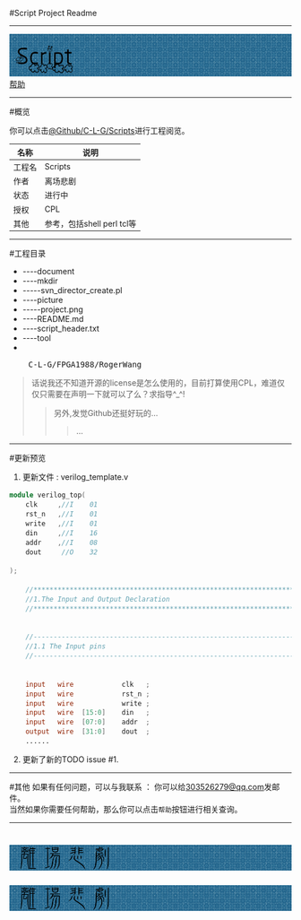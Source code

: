 #Script Project Readme
***

![Project icon](https://raw.githubusercontent.com/C-L-G/scripts/master/resource/picture/project.png)
        [帮助](https://guides.github.com/activities/hello-world/)
***
#概览

你可以点击[@Github/C-L-G/Scripts](https://github.com/C-L-G/scripts])进行工程阅览。

| 名称             	|  说明 						|
| ------------------------|--------------------|
| 工程名    			|  Scripts            		|
| 作者           	|  离场悲剧   				|
| 状态            	|  进行中                  	|
| 授权           	|  CPL                   	|
| 其他           	|  参考，包括shell perl tcl等|         

***
#工程目录

* ----document
* ----mkdir 
* -----svn_director_create.pl
* ----picture 
* -----project.png
* ----README.md
* ----script_header.txt
* ----tool
* 
<pre>
	C-L-G/FPGA1988/RogerWang
</pre>
>话说我还不知道开源的license是怎么使用的，目前打算使用CPL，难道仅仅只需要在声明一下就可以了么？求指导^_^!<br>
>>另外,发觉Github还挺好玩的...</br>
>>>... 

***
#更新预览
1. 更新文件 : verilog_template.v
```verilog
module verilog_top(
    clk     ,//I    01
    rst_n   ,//I    01
    write   ,//I    01
    din     ,//I    16
    addr    ,//I    08
    dout     //O    32

);

    //**************************************************************************************************** 
    //1.The Input and Output Declaration
    //**************************************************************************************************** 
    
    
    //---------------------------------------------------------------------------------------------------- 
    //1.1 The Input pins
    //---------------------------------------------------------------------------------------------------- 


    input   wire            clk   ;
    input   wire            rst_n ;
    input   wire            write ;
    input   wire  [15:0]    din   ;
    input   wire  [07:0]    addr  ;
    output  wire  [31:0]    dout  ;
    ......    
```
2. 更新了新的TODO issue #1.

***
#其他 
如果有任何问题，可以与我联系 ：
你可以给<303526279@qq.com>发邮件。<br>
当然如果你需要任何帮助，那么你可以点击`帮助`按钮进行相关查询。   
***
![signed](https://raw.githubusercontent.com/C-L-G/scripts/master/resource/picture/signed.png)
=======
![signed](https://raw.githubusercontent.com/C-L-G/scripts/master/resource/picture/signed.png) 

